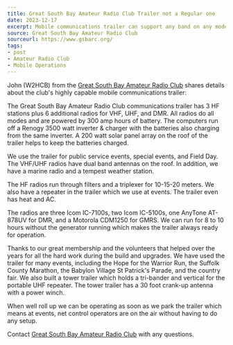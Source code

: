 ```yaml
---
title: Great South Bay Amateur Radio Club Trailer not a Regular one
date: 2023-12-17
excerpt: Mobile communications trailer can support any band on any mode.
source: Great South Bay Amateur Radio Club
sourceurl: https://www.gsbarc.org/
tags:
- post
- Amateur Radio Club
- Mobile Operations
---
```

John (W2HCB) from the [Great South Bay Amateur Radio Club](https://www.gsbarc.org/) shares details about the club's highly capable mobile communications trailer:

The Great South Bay Amateur Radio Club communications trailer has 3 HF stations plus 6 additional radios for VHF, UHF, and DMR. All radios do all modes and are powered by 300 amp hours of battery. The computers run off a Renogy 3500 watt inverter &amp; charger with the batteries also charging from the same inverter. A 200 watt solar panel array on the roof of the trailer helps to keep the batteries charged.

We use the trailer for public service events, special events, and Field Day. The VHF/UHF radios have dual band antennas on the roof. In addition, we have a marine radio and a tempest weather station.

The HF radios run through filters and a triplexer for 10-15-20 meters. We also have a repeater in the trailer which we use at events. The trailer even has heat and AC.

The radios are three Icom IC-7100s, two Icom IC-5100s, one AnyTone AT-878UV for DMR, and a Motorola CDM1250 for GMRS. We can run for 8 to 10 hours without the generator running which makes the trailer always ready for operation.

Thanks to our great membership and the volunteers that helped over the years for all the hard work during the build and upgrades. We have used the trailer for many events, including the Hope for the Warrior Run, the Suffolk County Marathon, the Babylon Village St Patrick's Parade, and the country fair. We also built a tower trailer which holds a tri-bander and vertical for the portable UHF repeater. The tower trailer has a 30 foot crank-up antenna with a power winch.

When well roll up we can be operating as soon as we park the trailer which means at events, net control operators are on the air without having to do any setup. 

Contact [Great South Bay Amateur Radio Club](https://www.gsbarc.org/) with any questions.